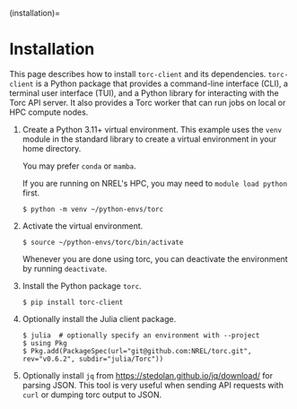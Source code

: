(installation)=

# Installation
This page describes how to install `torc-client` and its dependencies. `torc-client` is a
Python package that provides a command-line interface (CLI), a terminal user interface (TUI), and
a Python library for interacting with the Torc API server. It also provides a Torc worker that can
run jobs on local or HPC compute nodes.

1. Create a Python 3.11+ virtual environment. This example uses the `venv` module in the standard
   library to create a virtual environment in your home directory.

   You may prefer `conda` or `mamba`.

   If you are running on NREL's HPC, you may need to `module load python` first.

   ```console
   $ python -m venv ~/python-envs/torc
   ```

2. Activate the virtual environment.

   ```console
   $ source ~/python-envs/torc/bin/activate
   ```

   Whenever you are done using torc, you can deactivate the environment by running `deactivate`.

3. Install the Python package `torc`.

   ```console
   $ pip install torc-client
   ```

4) Optionally install the Julia client package.

   ```console
   $ julia  # optionally specify an environment with --project
   $ using Pkg
   $ Pkg.add(PackageSpec(url="git@github.com:NREL/torc.git", rev="v0.6.2", subdir="julia/Torc"))
   ```

5. Optionally install `jq` from <https://stedolan.github.io/jq/download/> for parsing JSON.
   This tool is very useful when sending API requests with `curl` or dumping torc output to
   JSON.
